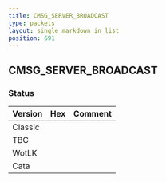 ```yaml
---
title: CMSG_SERVER_BROADCAST
type: packets
layout: single_markdown_in_list
position: 691
---
```


## CMSG_SERVER_BROADCAST

### Status

Version | Hex | Comment
---------- | ---------- | ---------- 
Classic |  |  
TBC |  |  
WotLK |  |  
Cata |  |  
